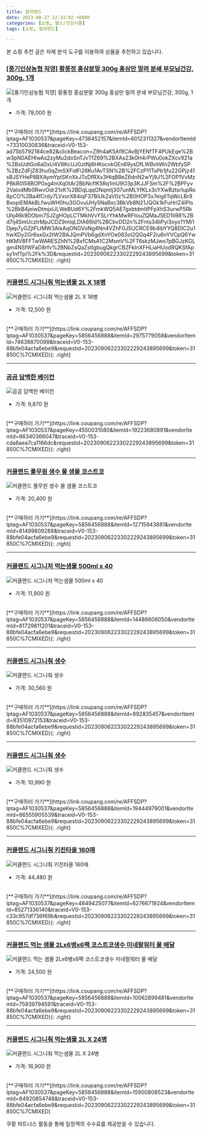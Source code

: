 ```yaml
---
title: 컬쳐랜드
date: 2023-08-27 22:33:02 +0800
categories: [쇼핑, 헬스/건강식품]
tags: [쇼핑, 컬쳐랜드]

---
```


본 쇼핑 추천 글은 자체 분석 도구를 이용하여 상품을 추천하고 있습니다.
### [[풍기인삼농협 직영] 황풍정 홍삼분말 300g 홍삼만 말려 분쇄 부모님건강, 300g, 1개](https://link.coupang.com/re/AFFSDP?lptag=AF1030537&pageKey=4736452157&itemId=6012311327&vendorItemId=73310030836&traceid=V0-153-ad75b5792184ce82&clickBeacon=Z9h4aK5Af8CAvBjYENfTF4PUkEqe%2Bw3pN0AEHIwAs2zyMu2doSnTJvTfZ69%2BXAs23k0H4rPWu0okZXcv921a%2BxUdtGo6aDxU4V8KcUJGztNj6HKocvkGEn69ysDfLWBvhWn2WbfySP%2BzZdFjZ83hu0qZmSXFidFi26Ku1AvTSN%2B%2FCzP11TsPb1jfu22GPjz41sBJSYHeP8BXAymYptSKnXkJTxDfRXx3HlqBBeZ6dnN2wYj9J%2FOP1VvMzPBkR0l58BOP0xg4mXq0tAr2BbNcflK5Rq1mU9O3p3KJJFSm%2F%2BPFyv2ValodMb0RwvOdr21xK%2BDqLqqONqmIj307unMLYfKLx3cYXwBztsrIupRo8pCO%2Ba4fCrdy7LVxorX84iqF37BiUkZaV0z%2B0HOP3x7eigllTqWcLBr9BxopiEMAkBLfwuWH0hu3GOvuUHy5NaBxc3BkVb8N21JQGk1kFuHrlZ4IPIs%2BkB4jeiwDtmjxlJLWeBUd6Y%2FmkWQ5AE7gxbtdmltPFpXhS3urwP5RkUhj46k9DObm7SJZgHOpLCTMkhVvYSLrYhkMwRFtouZQMaJSED1Ii98%2Bd7ij4SmUczIrMpJCDZ9mlqLDIA66Id%2BCbvDD2n%2Fnts34liPyi3oys1YMi1Djep7yGZjtFLtMW3AlxAqONGVoNg4Nn4VZhF0J5UCRCE9b4IbYYQ8DIC2u1hwXDy2Gr6sxGx2tW2BAJQmPVb6gdXnYOe083oI2QGq4F2iu6nYVCpQ6YwHKMV8FFTwWARESZhN%2BxfCMsA1C2MsmV%2FT6skzMJwo7pBGJzKGLgm4NSfWFaD8rfv%2BNbZsQaZstIgbugQkgrCBZFkInXFHLiaHUodRQKSfApsy1nfTpi%2Fk%3D&requestid=20230906223302229243895699&token=31850C%7CMIXED)
![[풍기인삼농협 직영] 황풍정 홍삼분말 300g 홍삼만 말려 분쇄 부모님건강, 300g, 1개](https://ads-partners.coupang.com/image1/d1SgvO001ULUZCZVd2IJ1Ex08OZWf7tOVY2ciZdEEQfyPLypmDl3VVHciMmTn12TiVa93gV98R-ywO5K_Xqp8u7nXab55BiMs2YLyBMVH9LX4OMlgNJtjD4Q58FFnDKNo-ADlR4w8TbT6lJdFnJVe9q-qIUsCH6e0geIErgEtdtY9QbQI2hW9MF1ROSuXapm87Wsh8m5lIlzdlQi4tU3lKpBjqA98R-uDNPxeY9WL9_IVrJyBoBXmhQeGvhZDeMfAlMef9cENnM8zxkgbneYQN-jkhCvDCi12cE9kuhMIhJr5lCMMQ==)
- 가격: 78,000 원
<br>
[**구매하러 가기**](https://link.coupang.com/re/AFFSDP?lptag=AF1030537&pageKey=4736452157&itemId=6012311327&vendorItemId=73310030836&traceid=V0-153-ad75b5792184ce82&clickBeacon=Z9h4aK5Af8CAvBjYENfTF4PUkEqe%2Bw3pN0AEHIwAs2zyMu2doSnTJvTfZ69%2BXAs23k0H4rPWu0okZXcv921a%2BxUdtGo6aDxU4V8KcUJGztNj6HKocvkGEn69ysDfLWBvhWn2WbfySP%2BzZdFjZ83hu0qZmSXFidFi26Ku1AvTSN%2B%2FCzP11TsPb1jfu22GPjz41sBJSYHeP8BXAymYptSKnXkJTxDfRXx3HlqBBeZ6dnN2wYj9J%2FOP1VvMzPBkR0l58BOP0xg4mXq0tAr2BbNcflK5Rq1mU9O3p3KJJFSm%2F%2BPFyv2ValodMb0RwvOdr21xK%2BDqLqqONqmIj307unMLYfKLx3cYXwBztsrIupRo8pCO%2Ba4fCrdy7LVxorX84iqF37BiUkZaV0z%2B0HOP3x7eigllTqWcLBr9BxopiEMAkBLfwuWH0hu3GOvuUHy5NaBxc3BkVb8N21JQGk1kFuHrlZ4IPIs%2BkB4jeiwDtmjxlJLWeBUd6Y%2FmkWQ5AE7gxbtdmltPFpXhS3urwP5RkUhj46k9DObm7SJZgHOpLCTMkhVvYSLrYhkMwRFtouZQMaJSED1Ii98%2Bd7ij4SmUczIrMpJCDZ9mlqLDIA66Id%2BCbvDD2n%2Fnts34liPyi3oys1YMi1Djep7yGZjtFLtMW3AlxAqONGVoNg4Nn4VZhF0J5UCRCE9b4IbYYQ8DIC2u1hwXDy2Gr6sxGx2tW2BAJQmPVb6gdXnYOe083oI2QGq4F2iu6nYVCpQ6YwHKMV8FFTwWARESZhN%2BxfCMsA1C2MsmV%2FT6skzMJwo7pBGJzKGLgm4NSfWFaD8rfv%2BNbZsQaZstIgbugQkgrCBZFkInXFHLiaHUodRQKSfApsy1nfTpi%2Fk%3D&requestid=20230906223302229243895699&token=31850C%7CMIXED){: .right}
<br>

---

### [커클랜드 시그니춰 먹는샘물 2L X 18병](https://link.coupang.com/re/AFFSDP?lptag=AF1030537&pageKey=5856456888&itemId=2975779058&vendorItemId=74638870099&traceid=V0-153-88bfe04acfa6ebe9&requestid=20230906223302229243895699&token=31850C%7CMIXED)
![커클랜드 시그니춰 먹는샘물 2L X 18병](https://ads-partners.coupang.com/image1/hZu__ErCbBOUgvX7hTZnxTW6zCrVzcIQ5o0vqtJUN6VaRlUDpKXTim9Pt71w-K_olSYRkqxd-9C4JeUtk1szlzZ9KDAgs_52ZWlzo2KrZP2YMAJ8BX17b5jv-THoKYopf7bKtH4pAUZ7rMOZyL7Qi2BmpE4TWaOxK3NZg0X-gbdSOP2UtdHqAN4Q_q2kNuWT0rQqIR4rZDh37qU_lf4mGGXSODwu257VhAAeY-kOlkuicJo6qVjezj-aYsI7EPRy_-MIIO1f0fc4UzbphYP5sOLxwOUfiYiR62PUxKvLzw==)
- 가격: 12,500 원
<br>
[**구매하러 가기**](https://link.coupang.com/re/AFFSDP?lptag=AF1030537&pageKey=5856456888&itemId=2975779058&vendorItemId=74638870099&traceid=V0-153-88bfe04acfa6ebe9&requestid=20230906223302229243895699&token=31850C%7CMIXED){: .right}
<br>

---

### [곰곰 담백한 베이컨](https://link.coupang.com/re/AFFSDP?lptag=AF1030537&pageKey=4550031580&itemId=19223680891&vendorItemId=86340366047&traceid=V0-153-cda6aea7ca1166dc&requestid=20230906223302229243895699&token=31850C%7CMIXED)
![곰곰 담백한 베이컨](https://ads-partners.coupang.com/image1/H36c9NLUf9pnHV7OH9UABaczdQiEkeOh9mubadJdbyunJEWJNJaMLFqSHVZlEKNoyjgjaoZknB6SP1MsMU6Av-S-aWOFGwL0XmkASM5PvRMUEtnpPwcjwihYEFzB5tAULs4KBl6uoiPkvJNifXi0aei8gxYLHsl4l8P00UUljJ4Egt0ZLHWb4NyencUSLzd3oaZP0YUzxD8T8uOBywkyTNYLDl-85yi9PdVmNCdGfSCZ3EIDRRwBXnquh6Kl-ZG0wbmAFuaXr43rbNBkKgAdiQ==)
- 가격: 9,870 원
<br>
[**구매하러 가기**](https://link.coupang.com/re/AFFSDP?lptag=AF1030537&pageKey=4550031580&itemId=19223680891&vendorItemId=86340366047&traceid=V0-153-cda6aea7ca1166dc&requestid=20230906223302229243895699&token=31850C%7CMIXED){: .right}
<br>

---

### [커클랜드 풀무원 생수 물 샘물 코스트코](https://link.coupang.com/re/AFFSDP?lptag=AF1030537&pageKey=5856456888&itemId=12715943881&vendorItemId=81499809288&traceid=V0-153-88bfe04acfa6ebe9&requestid=20230906223302229243895699&token=31850C%7CMIXED)
![커클랜드 풀무원 생수 물 샘물 코스트코](https://ads-partners.coupang.com/image1/SfRY3BKJQMDKeq4pSfsinuYsHpYD-cNfYsj-nDvF2cAUPgRBrykj8u825G0mnyNgZsuynJAaq8zB7XeDw3QRVhzR6dVFHGsmXqDNwffQ1BpByQW6ih_ytC3jnIaohvkNF2HtMxhdC4T3_qxJAJDK9PHK-KELTjQeztC58fJN1L_dAxhpmjoSE_46lHVaYRJPdW5v_kpD_J-AGmFHDXX7TLGOs1WQpHc69_Jvrm598zP1JaIXx3JNgoQx9uQBe1-7zfnFuixS06KkjyiuWppN9QzCqgkdPcOXpj8bLJTTnA==)
- 가격: 20,400 원
<br>
[**구매하러 가기**](https://link.coupang.com/re/AFFSDP?lptag=AF1030537&pageKey=5856456888&itemId=12715943881&vendorItemId=81499809288&traceid=V0-153-88bfe04acfa6ebe9&requestid=20230906223302229243895699&token=31850C%7CMIXED){: .right}
<br>

---

### [커클랜드 시그니처 먹는샘물 500ml x 40](https://link.coupang.com/re/AFFSDP?lptag=AF1030537&pageKey=5856456888&itemId=14486606050&vendorItemId=81729811201&traceid=V0-153-88bfe04acfa6ebe9&requestid=20230906223302229243895699&token=31850C%7CMIXED)
![커클랜드 시그니처 먹는샘물 500ml x 40](https://ads-partners.coupang.com/image1/JEp7VYPxCYg_wPvQJOQqVuf6hNkv7l9Q3zC576qNyJoD9OywyQt8zVD1yA7KaB2cptySj2sDIRqeOpdIxWnmJ3CID3ia5by2aI_53A3Yu10EJ7cLSe1fRTGHvx0D4-4JtfX43E-VfoiOcOcWnjDH5l6TQk7eK6nnKIB2CWYiVWFQfnXC9-2exQVDC8uadxIGgORRTebzrFwJHAacpMyuoCNSns0gqQ-4taiy1GMD299W_VYzguNf_xY9Oi1GkVGQrsYtftOdHC1dros4RRm5rYQ71qcrvEXHbMxGY4j9DQ==)
- 가격: 11,900 원
<br>
[**구매하러 가기**](https://link.coupang.com/re/AFFSDP?lptag=AF1030537&pageKey=5856456888&itemId=14486606050&vendorItemId=81729811201&traceid=V0-153-88bfe04acfa6ebe9&requestid=20230906223302229243895699&token=31850C%7CMIXED){: .right}
<br>

---

### [커클랜드 시그니춰 생수](https://link.coupang.com/re/AFFSDP?lptag=AF1030537&pageKey=5856456888&itemId=892835457&vendorItemId=83510972153&traceid=V0-153-88bfe04acfa6ebe9&requestid=20230906223302229243895699&token=31850C%7CMIXED)
![커클랜드 시그니춰 생수](https://ads-partners.coupang.com/image1/bOlDBuMT6R3AphitbM0nQvs10XVL2bKTtn9HFtWO3B7B66TK2c_rRPvr9wYJZPtM39TMOLw1M8UHC22-oeL6ROCqJ_SyTIS2SvX9VJMHombvbcyDLpZ0QWSulbVlT-VJ8tt2tXduWEO2ixvM_hWh44SfChmIj5GVbs4PVpG_NGYI_GYfO8YSZ2t2XDSSf_Zp3tubqnTbZz1ameet9nhlA0Mjql-dzSyz6MmG6STw4OCNYZ9SuHMhtu-atasxjEYoBFwXUClKAq62C3PqpmCWDCv9_bIZCp3Aqa53-ZcIYg==)
- 가격: 30,560 원
<br>
[**구매하러 가기**](https://link.coupang.com/re/AFFSDP?lptag=AF1030537&pageKey=5856456888&itemId=892835457&vendorItemId=83510972153&traceid=V0-153-88bfe04acfa6ebe9&requestid=20230906223302229243895699&token=31850C%7CMIXED){: .right}
<br>

---

### [커클랜드 시그니춰 생수](https://link.coupang.com/re/AFFSDP?lptag=AF1030537&pageKey=5856456888&itemId=19444979001&vendorItemId=86555905539&traceid=V0-153-88bfe04acfa6ebe9&requestid=20230906223302229243895699&token=31850C%7CMIXED)
![커클랜드 시그니춰 생수](https://ads-partners.coupang.com/image1/HWPcpmig15bqTnKLHW7lYZVXBZrvjwDT7dDQCdsfiD87BacfxKfgmNuc6LtUyOJdZgcnrxoS2yEjDpd0bac36iTC1n0WdtU5cN4rWKArPEwUMgElFZM6ii-C7iW2jtE3TXmd2GHnM_JNzyY1o2isrd8LqpFTbwzgIioDd2xcNYtPFziFVtja_aEz-rA31oOYZVNd0VedwRfIzcKU9Er6qVq82afR7S5SB3Z0HAoYkltACi78kBWTXkTYJTDaQZQE-W16DU5JdVQE01SSIC3ZXMc9UNPPja1SYbOIjcqQ1Gw=)
- 가격: 10,990 원
<br>
[**구매하러 가기**](https://link.coupang.com/re/AFFSDP?lptag=AF1030537&pageKey=5856456888&itemId=19444979001&vendorItemId=86555905539&traceid=V0-153-88bfe04acfa6ebe9&requestid=20230906223302229243895699&token=31850C%7CMIXED){: .right}
<br>

---

### [커클랜드 시그니춰 키친타올 160매](https://link.coupang.com/re/AFFSDP?lptag=AF1030537&pageKey=4849425077&itemId=6276671924&vendorItemId=85271336140&traceid=V0-153-c33c957df736f69b&requestid=20230906223302229243895699&token=31850C%7CMIXED)
![커클랜드 시그니춰 키친타올 160매](https://ads-partners.coupang.com/image1/7huxkx-AcxI-xgRn7v7A9EBMgReZZapygtACW-CE9xZNV6t1Wna_xtLxvLJt_bFfhhVPCNmXq6vnZXvGab-lHHjefwkcjzs0_Zfg7qSEvjwEBROkL2bJZaui94dAVTmgh5-Deu8vYp6XJSnCmG-YzTReU-ghgmgDVK5GX9E6IdmYvXD3QsihxnkWPr5TYtYPeRc_oBsZmvNGjzbcs0da1ONk77dJ-WM7613f54UhQuoAcRCijfzDoqDzR9WfOPtQSOAmjP8e_UyY_gQwICGOsIyI5NwY5prHQEeDffl_Ub0=)
- 가격: 44,480 원
<br>
[**구매하러 가기**](https://link.coupang.com/re/AFFSDP?lptag=AF1030537&pageKey=4849425077&itemId=6276671924&vendorItemId=85271336140&traceid=V0-153-c33c957df736f69b&requestid=20230906223302229243895699&token=31850C%7CMIXED){: .right}
<br>

---

### [커클랜드 먹는 샘물 2Lx6병x6팩 코스트코생수 미네랄워터 물 배달](https://link.coupang.com/re/AFFSDP?lptag=AF1030537&pageKey=5856456888&itemId=10062899481&vendorItemId=75939794591&traceid=V0-153-88bfe04acfa6ebe9&requestid=20230906223302229243895699&token=31850C%7CMIXED)
![커클랜드 먹는 샘물 2Lx6병x6팩 코스트코생수 미네랄워터 물 배달](https://ads-partners.coupang.com/image1/-ZAhnon2lZnuR_cT-ZtWf6mLw02eM1EAytuLxuaxJ_frx4gaSDNsDe2DBk4g56G4aojLP6SUBS9ylG0Zbrrzld2Taco9bNHVLwPz-U-tlxAt8_5EjbwKgyWnzw5k_AcjJJleYdFtzF4YQ3NiUuT_INxUgMuFhGXwxUsdBhFkM7cZ_BC8QEAH-2Rs1vSVkU5mXCXL3HeRW_tkUgJ0o20K4N8Sk2w0Ga6vwXEq0saSutSN0zIwekWK4Ef-8ZIbIaYbDKlwDRSb9b-KB49VodmJKuU2eLS7AfHc48XXPIl6lA==)
- 가격: 24,500 원
<br>
[**구매하러 가기**](https://link.coupang.com/re/AFFSDP?lptag=AF1030537&pageKey=5856456888&itemId=10062899481&vendorItemId=75939794591&traceid=V0-153-88bfe04acfa6ebe9&requestid=20230906223302229243895699&token=31850C%7CMIXED){: .right}
<br>

---

### [커클랜드 시그니춰 먹는샘물 2L X 24병](https://link.coupang.com/re/AFFSDP?lptag=AF1030537&pageKey=5856456888&itemId=15900808523&vendorItemId=84920854748&traceid=V0-153-88bfe04acfa6ebe9&requestid=20230906223302229243895699&token=31850C%7CMIXED)
![커클랜드 시그니춰 먹는샘물 2L X 24병](https://ads-partners.coupang.com/image1/GxF58YA8r3ciqM_GG6LcQG70qnSZk6gTZr-6HEtYKM6obVLXIkP6shSPCbBV9-O_Gc-157oiy5647mW-P6SBVVCu_Z1aDi2fHyzRIdnEd_2Sjsxo9Sc4lBHd1liuDus_I2tcCn2tpmVJKFqr8rfDJLXXulgYzv1wQO6xAnTTOUVSCWybFhMXNMOcdw32g5vI9R--X3mXBDc1Qw6LxBoZBUvp2q1QXo2hHlIa95a1gzpSm8nvV1vMsYp5MSnyUevKi_TsqqA_ozS91LzLBAHqdCyAhjCNcWMGCTLvEZa_iHC8)
- 가격: 16,900 원
<br>
[**구매하러 가기**](https://link.coupang.com/re/AFFSDP?lptag=AF1030537&pageKey=5856456888&itemId=15900808523&vendorItemId=84920854748&traceid=V0-153-88bfe04acfa6ebe9&requestid=20230906223302229243895699&token=31850C%7CMIXED)


쿠팡 파트너스 활동을 통해 일정액의 수수료를 제공받을 수 있습니다.
